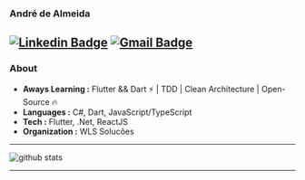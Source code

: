 ### André de Almeida
 [![Linkedin Badge](https://img.shields.io/badge/-Andre_Almeida-blue?style=flat-square&logo=Linkedin&logoColor=white&link=https://www.linkedin.com/in/andr%C3%A9-de-almeida-b69a16179//)](https://www.linkedin.com/in/andr%C3%A9-de-almeida-b69a16179//) [![Gmail Badge](https://img.shields.io/badge/-andredealmei@gmail.com-c14438?style=flat-square&logo=Gmail&logoColor=white&link=mailto:andredealmei@gmail.com)](mailto:andredealmei@gmail.com)
---------------------------------------------------------------------------------------------------------------------------------------------------------------------------------
### About

-  **Aways Learning :** Flutter && Dart :zap: | TDD | Clean Architecture | Open-Source :fire:	
-  **Languages :** C#, Dart, JavaScript/TypeScript
-  **Tech :** Flutter, .Net, ReactJS
-  **Organization :** WLS Solucões

---------------------------------------------------------------------------------------------------------------------------------------------------------------------------------

![github stats](https://github-readme-stats.vercel.app/api?username=andredealmei&show_icons=true)

---------------------------------------------------------------------------------------------------------------------------------------------------------------------------------


